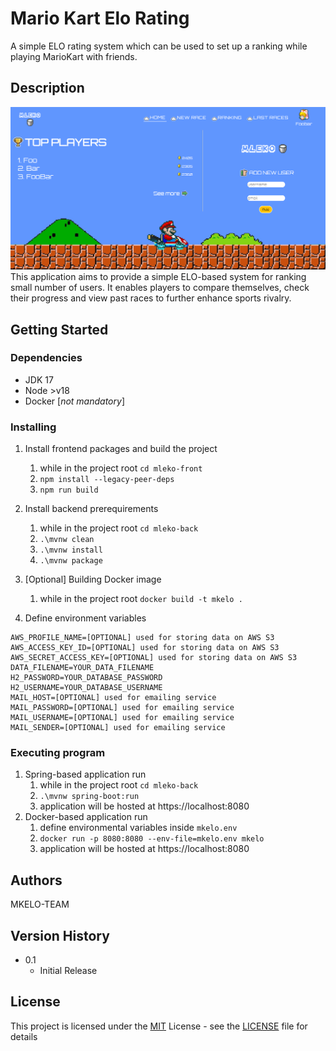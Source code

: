 # Mario Kart Elo Rating
A simple ELO rating system which can be used to set up a ranking while playing MarioKart with friends.

## Description
![main_page.png](.github%2Fmain_page.png)
This application aims to provide a simple ELO-based system for ranking small number of users.
It enables players to compare themselves, check their progress and view past races to further enhance sports rivalry.

## Getting Started

### Dependencies

* JDK 17
* Node >v18
* Docker [*not mandatory*]

### Installing

1. Install frontend packages and build the project
   1. while in the project root `cd mleko-front`
   2. `npm install --legacy-peer-deps`
   3. `npm run build`
2. Install backend prerequirements
   1. while in the project root `cd mleko-back`
   2. `.\mvnw clean`
   3. `.\mvnw install`
   4. `.\mvnw package`
3. [Optional] Building Docker image
   1. while in the project root `docker build -t mkelo .`

4. Define environment variables
```
AWS_PROFILE_NAME=[OPTIONAL] used for storing data on AWS S3
AWS_ACCESS_KEY_ID=[OPTIONAL] used for storing data on AWS S3
AWS_SECRET_ACCESS_KEY=[OPTIONAL] used for storing data on AWS S3
DATA_FILENAME=YOUR_DATA_FILENAME
H2_PASSWORD=YOUR_DATABASE_PASSWORD
H2_USERNAME=YOUR_DATABASE_USERNAME
MAIL_HOST=[OPTIONAL] used for emailing service
MAIL_PASSWORD=[OPTIONAL] used for emailing service
MAIL_USERNAME=[OPTIONAL] used for emailing service
MAIL_SENDER=[OPTIONAL] used for emailing service
```

### Executing program

1. Spring-based application run
   1. while in the project root `cd mleko-back`
   2. `.\mvnw spring-boot:run`
   3. application will be hosted at https://localhost:8080
2. Docker-based application run
   1. define environmental variables inside `mkelo.env`
   2. `docker run -p 8080:8080 --env-file=mkelo.env mkelo`
   3. application will be hosted at https://localhost:8080


## Authors

MKELO-TEAM

## Version History

* 0.1
    * Initial Release

## License

This project is licensed under the [MIT](https://opensource.org/license/mit/) License - see the [LICENSE](LICENSE) file for details
